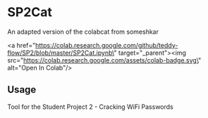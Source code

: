 # SP2Cat
An adapted version of the colabcat from someshkar

<a href=\"https://colab.research.google.com/github/teddy-flow/SP2/blob/master/SP2Cat.ipynb\" target=\"_parent\"><img src=\"https://colab.research.google.com/assets/colab-badge.svg\" alt=\"Open In Colab\"/></a>

## Usage


Tool for the Student Project 2 - Cracking WiFi Passwords
